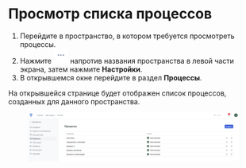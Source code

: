 # Просмотр списка процессов

1. Перейдите в пространство, в котором требуется просмотреть процессы.
2. Нажмите <img src="../../../.gitbook/assets/изображение (96).png" alt="" data-size="line"> напротив названия пространства в левой части экрана, затем нажмите **Настройки**.
3. В открывшемся окне перейдите в раздел **Процессы**.

На открывшейся странице будет отображен список процессов, созданных для данного пространства.

<figure><img src="../../../.gitbook/assets/изображение (1) (1) (1).png" alt=""><figcaption></figcaption></figure>
